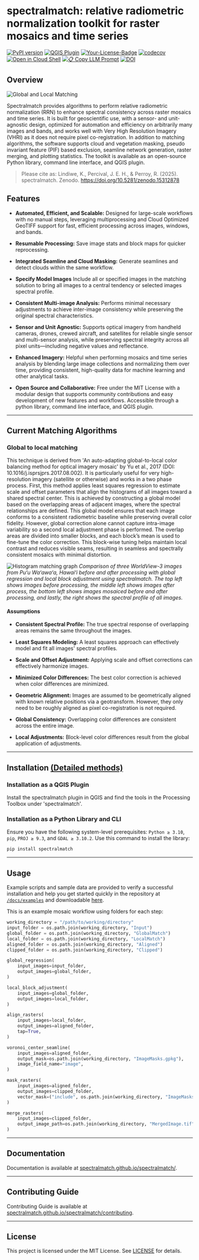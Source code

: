 # spectralmatch: relative radiometric normalization toolkit for raster mosaics and time series

[![PyPI version](https://img.shields.io/pypi/v/spectralmatch.svg)](https://pypi.org/project/spectralmatch/)
[![QGIS Plugin](https://img.shields.io/badge/QGIS-Plugin-589632?logo=qgis)](https://plugins.qgis.org/plugins/spectralmatch_qgis/)
[![Your-License-Badge](https://img.shields.io/badge/License-MIT-green)](#)
[![codecov](https://codecov.io/gh/spectralmatch/spectralmatch/graph/badge.svg?token=03JTHNK76C)](https://codecov.io/gh/spectralmatch/spectralmatch)
[![Open in Cloud Shell](https://img.shields.io/badge/Launch-Google_Cloud_Shell-blue?logo=googlecloud)](https://ssh.cloud.google.com/cloudshell/editor?cloudshell_git_repo=https://github.com/spectralmatch/spectralmatch&cloudshell_working_dir=.)
[![📋 Copy LLM Prompt](https://img.shields.io/badge/📋_Copy-LLM_Prompt-brightgreen)](https://spectralmatch.github.io/spectralmatch/llm_prompt)
[![DOI](https://zenodo.org/badge/DOI/10.5281/zenodo.15312878.svg)](https://doi.org/10.5281/zenodo.15312878)


## Overview

![Global and Local Matching](./images/spectralmatch.png)

Spectralmatch provides algorithms to perform relative radiometric normalization (RRN) to enhance spectral consistency across raster mosaics and time series. It is built for geoscientific use, with a sensor- and unit-agnostic design, optimized for automation and efficiency on arbitrarily many images and bands, and works well with Very High Resolution Imagery (VHRI) as it does not require pixel co-registration. In addition to matching algorithms, the software supports cloud and vegetation masking, pseudo invariant feature (PIF) based exclusion, seamline network generation, raster merging, and plotting statistics. The toolkit is available as an open-source Python library, command line interface, and QGIS plugin.

> Please cite as: Lindiwe, K., Percival, J. E. H., & Perroy, R. (2025). spectralmatch. Zenodo. https://doi.org/10.5281/zenodo.15312878

## Features

- **Automated, Efficient, and Scalable:** Designed for large-scale workflows with no manual steps, leveraging multiprocessing and Cloud Optimized GeoTIFF support for fast, efficient processing across images, windows, and bands. 

- **Resumable Processing:** Save image stats and block maps for quicker reprocessing.

- **Integrated Seamline and Cloud Masking:** Generate seamlines and detect clouds within the same workflow.

- **Specify Model Images** Include all or specified images in the matching solution to bring all images to a central tendency or selected images spectral profile.

- **Consistent Multi-image Analysis:** Performs minimal necessary adjustments to achieve inter-image consistency while preserving the original spectral characteristics.

- **Sensor and Unit Agnostic:** Supports optical imagery from handheld cameras, drones, crewed aircraft, and satellites for reliable single sensor and multi-sensor analysis, while preserving spectral integrity across all pixel units—including negative values and reflectance.

- **Enhanced Imagery:** Helpful when performing mosaics and time series analysis by blending large image collections and normalizing them over time, providing consistent, high-quality data for machine learning and other analytical tasks.

- **Open Source and Collaborative:** Free under the MIT License with a modular design that supports community contributions and easy development of new features and workflows. Accessible through a python library, command line interface, and QGIS plugin.

---

## Current Matching Algorithms

### Global to local matching
This technique is derived from 'An auto-adapting global-to-local color balancing method for optical imagery mosaic' by Yu et al., 2017 (DOI: 10.1016/j.isprsjprs.2017.08.002). It is particularly useful for very high-resolution imagery (satellite or otherwise) and works in a two phase process.
First, this method applies least squares regression to estimate scale and offset parameters that align the histograms of all images toward a shared spectral center. This is achieved by constructing a global model based on the overlapping areas of adjacent images, where the spectral relationships are defined. This global model ensures that each image conforms to a consistent radiometric baseline while preserving overall color fidelity.
However, global correction alone cannot capture intra-image variability so a second local adjustment phase is performed. The overlap areas are divided into smaller blocks, and each block’s mean is used to fine-tune the color correction. This block-wise tuning helps maintain local contrast and reduces visible seams, resulting in seamless and spectrally consistent mosaics with minimal distortion.


![Histogram matching graph](./images/matching_histogram.png)
*Comparison of three WorldView-3 images from Puʻu Waʻawaʻa, Hawaiʻi before and after processing with global regression and local block adjustment using spectralmatch. The top left shows images before processing, the middle left shows images after process, the bottom left shows images mosaiced before and after processing, and lastly, the right shows the spectral profile of all images.*

#### Assumptions

- **Consistent Spectral Profile:** The true spectral response of overlapping areas remains the same throughout the images.

- **Least Squares Modeling:** A least squares approach can effectively model and fit all images' spectral profiles.

- **Scale and Offset Adjustment:** Applying scale and offset corrections can effectively harmonize images.

- **Minimized Color Differences:** The best color correction is achieved when color differences are minimized.

- **Geometric Alignment:** Images are assumed to be geometrically aligned with known relative positions via a geotransform. However, they only need to be roughly aligned as pixel co-registration is not required.

- **Global Consistency:** Overlapping color differences are consistent across the entire image.

- **Local Adjustments:** Block-level color differences result from the global application of adjustments.

---
## Installation [(Detailed methods)](https://spectralmatch.github.io/spectralmatch/installation/)

### Installation as a QGIS Plugin
Install the spectralmatch plugin in QGIS and find the tools in the Processing Toolbox under 'spectralmatch'.

### Installation as a Python Library and CLI

Ensure you have the following system-level prerequisites: `Python ≥ 3.10`, `pip`, `PROJ ≥ 9.3`, and `GDAL ≥ 3.10.2`. Use this command to install the library:


```bash
pip install spectralmatch
```

---

## Usage

Example scripts and sample data are provided to verify a successful installation and help you get started quickly in the repository at [`/docs/examples`](https://github.com/spectralmatch/spectralmatch/blob/main/docs/examples/) and downloadable [here](https://download-directory.github.io/?url=https://github.com/spectralmatch/spectralmatch/tree/main/docs/examples&filename=spectralmatch_examples).

This is an example mosaic workflow using folders for each step:


```python
working_directory = "/path/to/working/directory"
input_folder = os.path.join(working_directory, "Input")
global_folder = os.path.join(working_directory, "GlobalMatch")
local_folder = os.path.join(working_directory, "LocalMatch")
aligned_folder = os.path.join(working_directory, "Aligned")
clipped_folder = os.path.join(working_directory, "Clipped")

global_regression(
    input_images=input_folder,
    output_images=global_folder,
)

local_block_adjustment(
    input_images=global_folder,
    output_images=local_folder,
)

align_rasters(
    input_images=local_folder,
    output_images=aligned_folder,
    tap=True,
)

voronoi_center_seamline(
    input_images=aligned_folder,
    output_mask=os.path.join(working_directory, "ImageMasks.gpkg"),
    image_field_name="image",
)

mask_rasters(
    input_images=aligned_folder,
    output_images=clipped_folder,
    vector_mask=("include", os.path.join(working_directory, "ImageMasks.gpkg"), "image"),
)

merge_rasters(
    input_images=clipped_folder,
    output_image_path=os.path.join(working_directory, "MergedImage.tif"),
)
```

---

## Documentation

Documentation is available at [spectralmatch.github.io/spectralmatch/](https://spectralmatch.github.io/spectralmatch/).

---
## Contributing Guide

Contributing Guide is available at [spectralmatch.github.io/spectralmatch/contributing](https://spectralmatch.github.io/spectralmatch/contributing/).

---

## License

This project is licensed under the MIT License. See [LICENSE](https://github.com/spectralmatch/spectralmatch/blob/main/LICENSE) for details.
